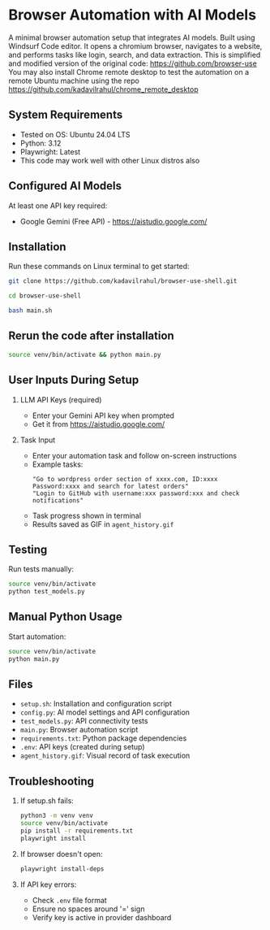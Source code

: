 # Browser Automation with AI Models

A minimal browser automation setup that integrates AI models. Built using Windsurf Code editor. 
It opens a chromium browser, navigates to a website, and performs tasks like login, search, and data extraction.
This is simplified and modified version of the original code: https://github.com/browser-use
You may also install Chrome remote desktop to test the automation on a remote Ubuntu machine using the repo https://github.com/kadavilrahul/chrome_remote_desktop

## System Requirements
- Tested on OS: Ubuntu 24.04 LTS
- Python: 3.12
- Playwright: Latest
- This code may work well with other Linux distros also

## Configured AI Models
At least one API key required:
- Google Gemini (Free API) - https://aistudio.google.com/

## Installation
Run these commands on Linux terminal to get started:
```bash
git clone https://github.com/kadavilrahul/browser-use-shell.git
```
```bash
cd browser-use-shell
```
```bash
bash main.sh
```

## Rerun the code after installation
```bash
source venv/bin/activate && python main.py
```

## User Inputs During Setup
1. LLM API Keys (required)
    - Enter your Gemini API key when prompted
    - Get it from https://aistudio.google.com/

2. Task Input
   - Enter your automation task and follow on-screen instructions
   - Example tasks:
     ```
     "Go to wordpress order section of xxxx.com, ID:xxxx Password:xxxx and search for latest orders"
     "Login to GitHub with username:xxx password:xxx and check notifications"
     ```
   - Task progress shown in terminal
   - Results saved as GIF in `agent_history.gif`

## Testing
Run tests manually:
```bash
source venv/bin/activate
python test_models.py
```

## Manual Python Usage
Start automation:
```bash
source venv/bin/activate
python main.py
```

## Files
- `setup.sh`: Installation and configuration script
- `config.py`: AI model settings and API configuration
- `test_models.py`: API connectivity tests
- `main.py`: Browser automation script
- `requirements.txt`: Python package dependencies
- `.env`: API keys (created during setup)
- `agent_history.gif`: Visual record of task execution

## Troubleshooting
1. If setup.sh fails:
   ```bash
   python3 -m venv venv
   source venv/bin/activate
   pip install -r requirements.txt
   playwright install
   ```

2. If browser doesn't open:
   ```bash
   playwright install-deps
   ```

3. If API key errors:
   - Check `.env` file format
   - Ensure no spaces around '=' sign
   - Verify key is active in provider dashboard
